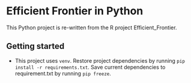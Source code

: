 # Efficient Frontier in Python

This Python project is re-written from the R project Efficient_Frontier. 

## Getting started

- This project uses `venv`. Restore project dependencies by running `pip install -r requirements.txt`. Save current dependencies to requirement.txt by running `pip freeze`. 
